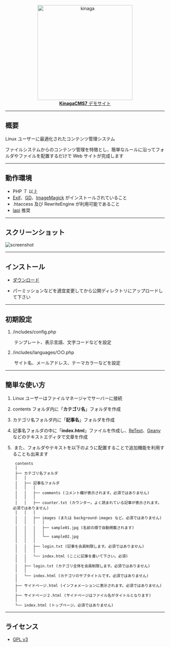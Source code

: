 <p align="center"><a href="https://xn--5rwx17a.xn--v8jtdudb.com/"><img src="https://user-images.githubusercontent.com/25574701/68562174-d6dd1600-048b-11ea-9e72-c82b51ae28e6.png" alt="kinaga" width="300"><br><b>KinagaCMS7</b> デモサイト</a></p>

---

## 概要

Linux ユーザーに最適化されたコンテンツ管理システム

ファイルシステムからのコンテンツ管理を特徴とし、簡単なルールに沿ってフォルダやファイルを配置するだけで Web サイトが完成します

---

## 動作環境

- PHP ７ 以上
- <a href="https://www.php.net/manual/ja/book.exif.php">Exif</a>、<a href="https://www.php.net/manual/ja/book.image.php">GD</a>、<a href="https://www.php.net/manual/ja/book.imagick.php">ImageMagick</a> がインストールされていること
- .htaccess 及び RewriteEngine が利用可能であること
- <a href="https://github.com/DOlDNa/lapi">lapi</a> 推奨

---

## スクリーンショット

![screenshot](https://user-images.githubusercontent.com/25574701/77500292-f5223c00-6e97-11ea-814e-4775411f18d2.png)

---

## インストール

- [ダウンロード](https://github.com/KinagaCMS/KinagaCMS/archive/master.zip)

- パーミッションなどを適宜変更してから公開ディレクトリにアップロードして下さい

---

## 初期設定

1.  /includes/config.php

　　テンプレート、表示言語、文字コードなどを設定

2.  /includes/languages/○○.php

　　サイト名、メールアドレス、テーマカラーなどを設定

---

## 簡単な使い方

1.  Linux ユーザーはファイルマネージャでサーバーに接続
2.  contents フォルダ内に「<b>カテゴリ名</b>」フォルダを作成
3.  カテゴリ名フォルダ内に「<b>記事名</b>」フォルダを作成
4.  記事名フォルダの中に「<b>index.html</b>」ファイルを作成し、[ReText](https://github.com/retext-project/retext)、[Geany](https://github.com/geany/geany/) などのテキストエディタで文章を作成
5.  また、フォルダやテキストを以下のように配置することで追加機能を利用することも出来ます


		contents
		│
		├── カテゴリ名フォルダ
		│	│
		│	├── 記事名フォルダ
		│	│	│
		│	│	├── comments (コメント欄が表示されます。必須ではありません)
		│	│	│
		│	│	├── counter.txt (カウンター。よく読まれている記事が表示されます。必須ではありません)
		│	│	│
		│	│	├── images (または background-images など。必須ではありません)
		│	│	│	│
		│	│	│	├── sample01.jpg (名前の順で自動掲載されます)
		│	│	│	│
		│	│	│	└── sample02.jpg
		│	│	│
		│	│	├── login.txt (記事を会員制限します。必須ではありません)
		│	│	│
		│	│	└── index.html (ここに記事を書いて下さい。必須)
		│	│
		│	├── login.txt (カテゴリ全体を会員制限します。必須ではありません)
		│	│
		│	└── index.html (カテゴリのサブタイトルです。必須ではありません)
		│
		├── サイドページ.html (インフォメーションに表示されます。必須ではありません)
		│
		├── サイドページ２.html (サイドページはファイル名がタイトルとなります)
		│
		└── index.html (トップページ。必須ではありません)
---

## ライセンス
-  [GPL v3](https://github.com/KinagaCMS/KinagaCMS/blob/master/LICENSE)


